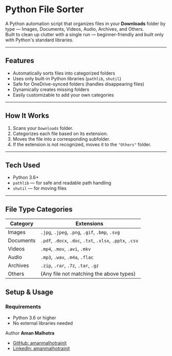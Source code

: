# Python File Sorter

A Python automation script that organizes files in your **Downloads** folder by type — Images, Documents, Videos, Audio, Archives, and Others.  
Built to clean up clutter with a single run — beginner-friendly and built only with Python's standard libraries.

---

## Features

- Automatically sorts files into categorized folders
- Uses only built-in Python libraries (`pathlib`, `shutil`)
- Safe for OneDrive-synced folders (handles disappearing files)
- Dynamically creates missing folders
- Easily customizable to add your own categories

---

## How It Works

1. Scans your `Downloads` folder.
2. Categorizes each file based on its extension.
3. Moves the file into a corresponding subfolder.
4. If the extension is not recognized, moves it to the `"Others"` folder.

---

## Tech Used

- Python 3.6+
- `pathlib` — for safe and readable path handling
- `shutil` — for moving files

---

## File Type Categories

| Category   | Extensions                                    |
|------------|-----------------------------------------------|
| Images     | `.jpg`, `.jpeg`, `.png`, `.gif`, `.bmp`, `.svg` |
| Documents  | `.pdf`, `.docx`, `.doc`, `.txt`, `.xlsx`, `.pptx`, `.csv` |
| Videos     | `.mp4`, `.mov`, `.avi`, `.mkv`               |
| Audio      | `.mp3`, `.wav`, `.m4a`, `.flac`              |
| Archives   | `.zip`, `.rar`, `.7z`, `.tar`, `.gz`         |
| Others     | (Any file not matching the above types)      |



## Setup & Usage

### Requirements

- Python 3.6 or higher
- No external libraries needed

Author
**Aman Malhotra**  

- [GitHub: amanmalhotrainit](https://github.com/amanmalhotrainit)  
- [LinkedIn: amanmalhotrainit](https://www.linkedin.com/in/amanmalhotrainit)
